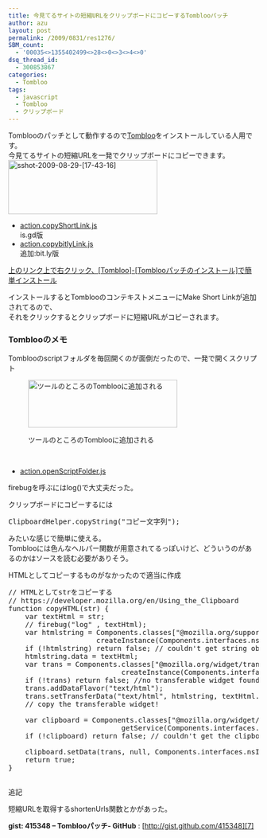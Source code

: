 ```yaml
---
title: 今見てるサイトの短縮URLをクリップボードにコピーするTomblooパッチ
author: azu
layout: post
permalink: /2009/0831/res1276/
SBM_count:
  - '00035<>1355402499<>28<>0<>3<>4<>0'
dsq_thread_id:
  - 300853867
categories:
  - Tombloo
tags:
  - javascript
  - Tombloo
  - クリップボード
---
```

Tomblooのパッチとして動作するので[Tombloo][1]をインストールしている人用です。  
今見てるサイトの短縮URLを一発でクリップボードにコピーできます。  
[<img class="alignnone size-medium wp-image-1277" title="sshot-2009-08-29-[17-43-16]" src="https://efcl.info/wp-content/uploads/2009/08/sshot-2009-08-29-17-43-16-300x109.png" alt="sshot-2009-08-29-[17-43-16]" width="300" height="109" />][2]

*   [action.copyShortLink.js][3]  
    is.gd版
*   [action.copybitlyLink.js][4]  
    追加:bit.ly版

<div>
  <span style="text-decoration: underline;">上のリンク上で右クリック、[Tombloo]-[Tomblooパッチのインストール]で簡単インストール</span>
</div>

インストールするとTomblooのコンテキストメニューにMake Short Linkが追加されてるので、  
それをクリックするとクリップボードに短縮URLがコピーされます。

### Tomblooのメモ

Tomblooのscriptフォルダを毎回開くのが面倒だったので、一発で開くスクリプト<figure id="attachment_1288" style="width: 300px;" class="wp-caption alignnone">

[<img class="size-medium wp-image-1288" title="sshot-2009-08-31-[21-37-47]" src="https://efcl.info/wp-content/uploads/2009/08/sshot-2009-08-31-21-37-47-300x96.png" alt="ツールのところのTomblooに追加される" width="300" height="96" />][5]<figcaption class="wp-caption-text">ツールのところのTomblooに追加される</figcaption></figure> 
<br class="spacer_" />

*   [action.openScriptFolder.js][6]

firebugを呼ぶにはlog()で大丈夫だった。

クリップボードにコピーするには

<pre>ClipboardHelper.copyString("コピー文字列");</pre>

みたいな感じで簡単に使える。  
Tomblooには色んなヘルパー関数が用意されてるっぽいけど、どういうのがあるのかはソースを読む必要がありそう。

HTMLとしてコピーするものがなかったので適当に作成

<pre class="brush:javascript;">// HTMLとしてstrをコピーする
// https://developer.mozilla.org/en/Using_the_Clipboard
function copyHTML(str) {
    var textHtml = str;
    // firebug("log" , textHtml);
    var htmlstring = Components.classes&#91;"@mozilla.org/supports-string;1"&#93;.
                     createInstance(Components.interfaces.nsISupportsString);
    if (!htmlstring) return false; // couldn't get string obj
    htmlstring.data = textHtml;
    var trans = Components.classes&#91;"@mozilla.org/widget/transferable;1"&#93;.
                           createInstance(Components.interfaces.nsITransferable);
    if (!trans) return false; //no transferable widget found
    trans.addDataFlavor("text/html");
    trans.setTransferData("text/html", htmlstring, textHtml.length);
    // copy the transferable widget!

    var clipboard = Components.classes&#91;"@mozilla.org/widget/clipboard;1"&#93;.
                           getService(Components.interfaces.nsIClipboard);
    if (!clipboard) return false; // couldn't get the clipboard

    clipboard.setData(trans, null, Components.interfaces.nsIClipboard.kGlobalClipboard);
    return true;
}

</pre>

追記

短縮URLを取得するshortenUrls関数とかがあった。

**gist: 415348 &#8211; Tomblooパッチ- GitHub**
:   [http://gist.github.com/415348][7]

 [1]: http://wiki.github.com/to/tombloo
 [2]: https://efcl.info/wp-content/uploads/2009/08/sshot-2009-08-29-17-43-16.png
 [3]: http://gist.github.com/raw/177432/dbef848e7adc0e232705e790bde22dc924c59a50/action.copyShortLink.js
 [4]: http://gist.github.com/raw/415348/84a91d4fc1b518a2094d848e25154edc0c2df6ff/action.copybitlyLink.js
 [5]: https://efcl.info/wp-content/uploads/2009/08/sshot-2009-08-31-21-37-47.png
 [6]: http://gist.github.com/raw/178438/8344b6f8b50bbdc22ff2b49a01539c0faa957e6c/action.openScriptFolder.js
 [7]: http://gist.github.com/415348 "gist: 415348 - Tomblooパッチ- GitHub"
